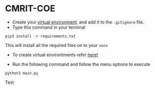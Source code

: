 # CMRIT-COE

- Create your <a href="https://docs.python.org/3/library/venv.html">virtual environment</a>, and add it to the `.gitignore` file.
- Type this command in your terminal
```
pip3 install -r requirements.txt
```
This will install all the required files on to your `venv`

* To create virtual environtments refer <a href="https://docs.python.org/3/library/venv.html">here!</a>

* Run the following command and follow the menu options to execute
```
python3 main.py
```
Test
